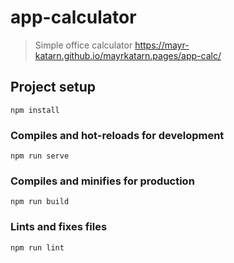 # app-calculator

> Simple office calculator
> https://mayr-katarn.github.io/mayrkatarn.pages/app-calc/

## Project setup
```
npm install
```

### Compiles and hot-reloads for development
```
npm run serve
```

### Compiles and minifies for production
```
npm run build
```

### Lints and fixes files
```
npm run lint
```